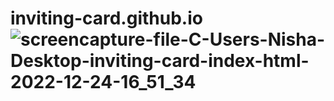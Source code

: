 # inviting-card.github.io![screencapture-file-C-Users-Nisha-Desktop-inviting-card-index-html-2022-12-24-16_51_34](https://user-images.githubusercontent.com/114923297/209536283-18dc21f5-0b21-4406-b880-f95f18e76876.png)
